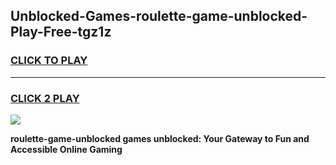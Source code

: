 
## Unblocked-Games-roulette-game-unblocked-Play-Free-tgz1z
<h3>
<a href="https://premium76.site?title=roulette-game-unblocked&ref=09A">CLICK TO PLAY</a></h3>
<hr>

<h3>
<a href="https://premium76.site?title=roulette-game-unblocked&ref=09A">CLICK 2 PLAY</a>
  
</h3>

<a href="https://premium76.site?title=roulette-game-unblocked&ref=09A"><img src="https://clearcache.store/games.png"></a>


**roulette-game-unblocked games unblocked: Your Gateway to Fun and Accessible Online Gaming**
